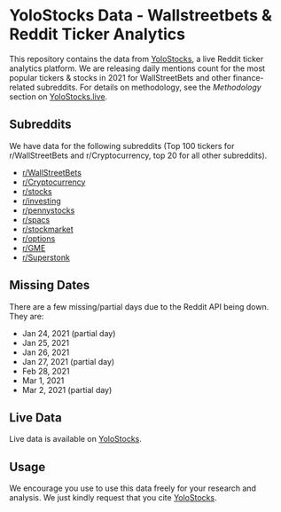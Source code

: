 # YoloStocks Data - Wallstreetbets & Reddit Ticker Analytics

This repository contains the data from [YoloStocks](https://yolostocks.live), a live Reddit ticker analytics platform. We are releasing daily mentions count for the most popular tickers & stocks in 2021 for WallStreetBets and other finance-related subreddits. For details on methodology, see the *Methodology* section on [YoloStocks.live](https://yolostocks.live).

## Subreddits

We have data for the following subreddits (Top 100 tickers for r/WallStreetBets and r/Cryptocurrency, top 20 for all other subreddits).

* [r/WallStreetBets](https://yolostocks.live/r/wallstreetbets)
* [r/Cryptocurrency](https://yolostocks.live/r/cryptocurrency)
* [r/stocks](https://yolostocks.live/r/stocks)
* [r/investing](https://yolostocks.live/r/investing)
* [r/pennystocks](https://yolostocks.live/r/pennystocks)
* [r/spacs](https://yolostocks.live/r/spacs)
* [r/stockmarket](https://yolostocks.live/r/stockmarket)
* [r/options](https://yolostocks.live/r/options)
* [r/GME](https://yolostocks.live/r/gme)
* [r/Superstonk](https://yolostocks.live/r/superstonk)

## Missing Dates

There are a few missing/partial days due to the Reddit API being down. They are:

* Jan 24, 2021 (partial day)
* Jan 25, 2021
* Jan 26, 2021
* Jan 27, 2021 (partial day)
* Feb 28, 2021
* Mar 1, 2021
* Mar 2, 2021 (partial day)

## Live Data

Live data is available on [YoloStocks](https://yolostocks.live).

## Usage

We encourage you use to use this data freely for your research and analysis. We just kindly request that you cite [YoloStocks](https://yolostocks.live).
